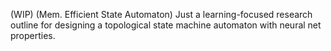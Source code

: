 (WIP) (Mem. Efficient State Automaton) Just a learning-focused research outline for designing a topological state machine automaton with neural net properties.

